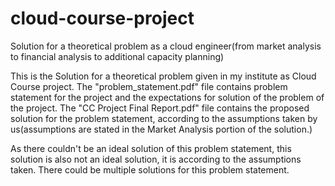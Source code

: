 # cloud-course-project
Solution for a theoretical problem as a cloud engineer(from market analysis to financial analysis to additional capacity planning)

This is the Solution for a theoretical problem given in my institute as Cloud Course project.
The "problem_statement.pdf" file contains problem statement for the project and the expectations for solution of the problem of the project.
The "CC Project Final Report.pdf" file contains the proposed solution for the problem statement, according to the assumptions taken by us(assumptions are stated in the Market Analysis portion of the solution.)

As there couldn't be an ideal solution of this problem statement, this solution is also not an ideal solution, it is according to the assumptions taken.
There could be multiple solutions for this problem statement.
